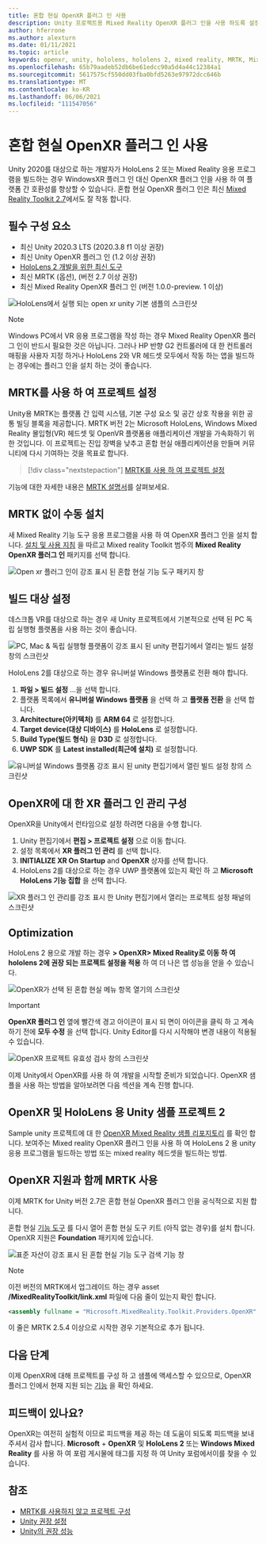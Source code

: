 ```yaml
---
title: 혼합 현실 OpenXR 플러그 인 사용
description: Unity 프로젝트용 Mixed Reality OpenXR 플러그 인을 사용 하도록 설정 하는 방법에 대해 알아봅니다.
author: hferrone
ms.author: alexturn
ms.date: 01/11/2021
ms.topic: article
keywords: openxr, unity, hololens, hololens 2, mixed reality, MRTK, Mixed Reality Toolkit, 보강 현실, 가상 현실, 혼합 현실 헤드셋, 학습, 자습서, 시작
ms.openlocfilehash: 65b79aadeb52db6be61edcc90a5d4a44c12384a1
ms.sourcegitcommit: 5617575cf550dd03fba0bfd5263e97972dcc646b
ms.translationtype: MT
ms.contentlocale: ko-KR
ms.lasthandoff: 06/06/2021
ms.locfileid: "111547056"
---
```

# <a name="using-the-mixed-reality-openxr-plugin"></a>혼합 현실 OpenXR 플러그 인 사용

Unity 2020를 대상으로 하는 개발자가 HoloLens 2 또는 Mixed Reality 응용 프로그램을 빌드하는 경우 WindowsXR 플러그 인 대신 OpenXR 플러그 인을 사용 하 여 플랫폼 간 호환성를 향상할 수 있습니다.  혼합 현실 OpenXR 플러그 인은 최신 [Mixed Reality Toolkit 2.7](/windows/mixed-reality/mrtk-unity)에서도 잘 작동 합니다.

## <a name="prerequisites"></a>필수 구성 요소

* 최신 Unity 2020.3 LTS (2020.3.8 f1 이상 권장)
* 최신 Unity OpenXR 플러그 인 (1.2 이상 권장)
* [HoloLens 2 개발을 위한 최신 도구](/windows/mixed-reality/develop/install-the-tools?tabs=unity#installation-checklist)
* 최신 MRTK (옵션), (버전 2.7 이상 권장)
* 최신 Mixed Reality OpenXR 플러그 인 (버전 1.0.0-preview. 1 이상)

![HoloLens에서 실행 되는 open xr unity 기본 샘플의 스크린샷](images/openxr-example.png)

> [!NOTE]
> Windows PC에서 VR 응용 프로그램을 작성 하는 경우 Mixed Reality OpenXR 플러그 인이 반드시 필요한 것은 아닙니다. 그러나 HP 반향 G2 컨트롤러에 대 한 컨트롤러 매핑을 사용자 지정 하거나 HoloLens 2와 VR 헤드셋 모두에서 작동 하는 앱을 빌드하는 경우에는 플러그 인을 설치 하는 것이 좋습니다.

## <a name="setting-up-your-project-with-mrtk"></a>MRTK를 사용 하 여 프로젝트 설정

Unity용 MRTK는 플랫폼 간 입력 시스템, 기본 구성 요소 및 공간 상호 작용을 위한 공통 빌딩 블록을 제공합니다. MRTK 버전 2는 Microsoft HoloLens, Windows Mixed Reality 몰입형(VR) 헤드셋 및 OpenVR 플랫폼용 애플리케이션 개발을 가속화하기 위한 것입니다. 이 프로젝트는 진입 장벽을 낮추고 혼합 현실 애플리케이션을 만들며 커뮤니티에 다시 기여하는 것을 목표로 합니다.

> [!div class="nextstepaction"]
> [MRTK를 사용 하 여 프로젝트 설정](./tutorials/mr-learning-base-02.md?tabs=openxr)

기능에 대한 자세한 내용은 [MRTK 설명서](/windows/mixed-reality/mrtk-unity)를 살펴보세요.

## <a name="manual-setup-without-mrtk"></a>MRTK 없이 수동 설치

새 Mixed Reality 기능 도구 응용 프로그램을 사용 하 여 OpenXR 플러그 인을 설치 합니다. [설치 및 사용 지침](welcome-to-mr-feature-tool.md) 을 따르고 Mixed reality Toolkit 범주의 **Mixed Reality OpenXR 플러그 인** 패키지를 선택 합니다.

![Open xr 플러그 인이 강조 표시 된 혼합 현실 기능 도구 패키지 창](images/feature-tool-openxr.png)

## <a name="setting-your-build-target"></a>빌드 대상 설정

데스크톱 VR를 대상으로 하는 경우 새 Unity 프로젝트에서 기본적으로 선택 된 PC 독립 실행형 플랫폼을 사용 하는 것이 좋습니다.

![PC, Mac & 독립 실행형 플랫폼이 강조 표시 된 unity 편집기에서 열리는 빌드 설정 창의 스크린샷](images/wmr-config-img-3.png)

HoloLens 2를 대상으로 하는 경우 유니버설 Windows 플랫폼로 전환 해야 합니다.

1. **파일 > 빌드 설정** ...을 선택 합니다.
2. 플랫폼 목록에서 **유니버설 Windows 플랫폼** 을 선택 하 고 **플랫폼 전환** 을 선택 합니다.
3. **Architecture(아키텍처)** 를 **ARM 64** 로 설정합니다.
4. **Target device(대상 디바이스)** 를 **HoloLens** 로 설정합니다.
5. **Build Type(빌드 형식)** 을 **D3D** 로 설정합니다.
6. **UWP SDK** 를 **Latest installed(최근에 설치)** 로 설정합니다.

![유니버설 Windows 플랫폼 강조 표시 된 unity 편집기에서 열린 빌드 설정 창의 스크린샷](images/wmr-config-img-4.png)

## <a name="configuring-xr-plugin-management-for-openxr"></a>OpenXR에 대 한 XR 플러그 인 관리 구성

OpenXR을 Unity에서 런타임으로 설정 하려면 다음을 수행 합니다.

1. Unity 편집기에서 **편집 > 프로젝트 설정** 으로 이동 합니다.
2. 설정 목록에서 **XR 플러그 인 관리** 를 선택 합니다.
3. **INITIALIZE XR On Startup** and **OpenXR** 상자를 선택 합니다.
4. HoloLens 2를 대상으로 하는 경우 UWP 플랫폼에 있는지 확인 하 고 **Microsoft HoloLens 기능 집합** 을 선택 합니다.

![XR 플러그 인 관리를 강조 표시 한 Unity 편집기에서 열리는 프로젝트 설정 패널의 스크린샷](images/openxr-img-05.png)

## <a name="optimization"></a>Optimization

HoloLens 2 용으로 개발 하는 경우 **> OpenXR> Mixed Reality로 이동 하 여 hololens 2에 권장 되는 프로젝트 설정을 적용** 하 여 더 나은 앱 성능을 얻을 수 있습니다.

![OpenXR가 선택 된 혼합 현실 메뉴 항목 열기의 스크린샷](images/openxr-img-08.png)

> [!IMPORTANT]
> **OpenXR 플러그 인** 옆에 빨간색 경고 아이콘이 표시 되 면이 아이콘을 클릭 하 고 계속 하기 전에 **모두 수정** 을 선택 합니다. Unity Editor를 다시 시작해야 변경 내용이 적용될 수 있습니다.

![OpenXR 프로젝트 유효성 검사 창의 스크린샷](images/openxr-img-06.png)

이제 Unity에서 OpenXR를 사용 하 여 개발을 시작할 준비가 되었습니다.  OpenXR 샘플을 사용 하는 방법을 알아보려면 다음 섹션을 계속 진행 합니다.

## <a name="unity-sample-projects-for-openxr-and-hololens-2"></a>OpenXR 및 HoloLens 용 Unity 샘플 프로젝트 2

Sample unity 프로젝트에 대 한 [OpenXR Mixed Reality 샘플 리포지토리](https://github.com/microsoft/OpenXR-Unity-MixedReality-Samples) 를 확인 합니다. 보여주는 Mixed reality OpenXR 플러그 인을 사용 하 여 HoloLens 2 용 unity 응용 프로그램을 빌드하는 방법 또는 mixed reality 헤드셋을 빌드하는 방법.

## <a name="using-mrtk-with-openxr-support"></a>OpenXR 지원과 함께 MRTK 사용

이제 MRTK for Unity 버전 2.7은 혼합 현실 OpenXR 플러그 인을 공식적으로 지원 합니다.

혼합 현실 [기능 도구](welcome-to-mr-feature-tool.md) 를 다시 열어 혼합 현실 도구 키트 (아직 없는 경우)를 설치 합니다. OpenXR 지원은 **Foundation** 패키지에 있습니다.

![표준 자산이 강조 표시 된 혼합 현실 기능 도구 검색 기능 창](images/mrft-install-openxr.png)

> [!NOTE]
> 이전 버전의 MRTK에서 업그레이드 하는 경우 asset **/MixedRealityToolkit/link.xml** 파일에 다음 줄이 있는지 확인 합니다.
>
> ```xml
> <assembly fullname = "Microsoft.MixedReality.Toolkit.Providers.OpenXR" preserve="all"/>
> ```
>
> 이 줄은 MRTK 2.5.4 이상으로 시작한 경우 기본적으로 추가 됩니다.

## <a name="next-steps"></a>다음 단계

이제 OpenXR에 대해 프로젝트를 구성 하 고 샘플에 액세스할 수 있으므로, OpenXR 플러그 인에서 현재 지원 되는 [기능](openxr-supported-features.md) 을 확인 하세요.

## <a name="have-feedback"></a>피드백이 있나요?

OpenXR는 여전히 실험적 이므로 피드백을 제공 하는 데 도움이 되도록 피드백을 보내 주셔서 감사 합니다. [](https://aka.ms/unityforums) **Microsoft**  +  **OpenXR** 및 **HoloLens 2** 또는 **Windows Mixed Reality** 를 사용 하 여 포럼 게시물에 태그를 지정 하 여 Unity 포럼에서이를 찾을 수 있습니다.

## <a name="see-also"></a>참조

* [MRTK를 사용하지 않고 프로젝트 구성](configure-unity-project.md)
* [Unity 권장 설정](recommended-settings-for-unity.md)
* [Unity의 권장 성능](performance-recommendations-for-unity.md#how-to-profile-with-unity)
